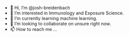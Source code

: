 - 👋 Hi, I’m @josh-breidenbach
- 👀 I’m interested in Immunology and Exposure Science.
- 🌱 I’m currently learning machine learning.
- 💞️ I’m looking to collaborate on unsure right now.
- 📫 How to reach me ...

<!---
josh-breidenbach/josh-breidenbach is a ✨ special ✨ repository because its `README.md` (this file) appears on your GitHub profile.
You can click the Preview link to take a look at your changes.
--->
